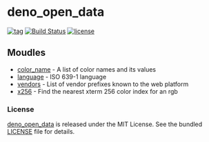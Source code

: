 # deno_open_data

[![tag](https://img.shields.io/github/release/justjavac/deno_open_data)](https://github.com/justjavac/deno_open_data/releases)
[![Build Status](https://github.com/justjavac/deno_open_data/workflows/ci/badge.svg?branch=master)](https://github.com/justjavac/deno_open_data/actions)
[![license](https://img.shields.io/github/license/justjavac/deno_open_data)](https://github.com/justjavac/deno_open_data/blob/master/LICENSE)

## Moudles

- [color_name](https://github.com/justjavac/deno_color_name) - A list of color names and its values
- [language](https://github.com/justjavac/deno_language) - ISO 639-1 language
- [vendors](https://github.com/justjavac/deno-vendors) - List of vendor prefixes known to the web platform
- [x256](https://github.com/justjavac/deno_x256) - Find the nearest xterm 256 color index for an rgb

### License

[deno_open_data](https://github.com/justjavac/deno_open_data) is released under the MIT License. See the bundled [LICENSE](./LICENSE) file for details.
